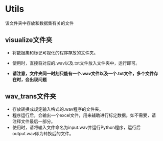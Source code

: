 # Utils

该文件夹中存放和数据集有关的文件

## visualize文件夹

* 将数据集和标记可视化的程序存放的文件夹。
* 使用时，直接将对应的.wav以及.txt文件放入文件夹中，运行即可。

* **请注意，文件夹同一时刻只能有一个.wav文件以及一个.txt文件，多个文件存在时，会出现问题**

## wav_trans文件夹

* 存放转换成规定输入格式的.wav程序的文件夹。
* 程序运行后，会输出一个excel文件，用来辅助进行标定数据。如不需要，请注释文件最后一部分。
* 使用时，请将输入文件命名为input.wav并运行Python程序，运行后output.wav即为转换后的文件。